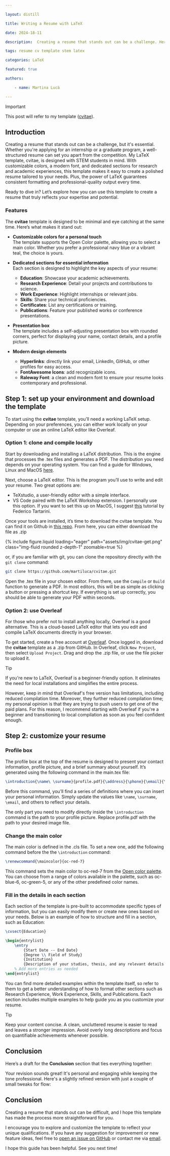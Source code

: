 ```yaml
---

layout: distill

title: Writing a Resume with LaTeX

date: 2024-18-11

description:  Creating a resume that stands out can be a challenge. Here, I present you a guide on how to use my template to create a good looking resume in LaTeX and I share some of the tips and tricks that I learned along the way.

tags: resume cv template stem latex

categories: LaTeX

featured: true

authors:

​    - name: Martina Lucà

---
```


<div class=“alert alert-warning”>
 	<div class="title">
        <span>Important</span>
        <span><i class="fa-regular fa-message"></i></span>
    </div>
	 <p>
    	This post will refer to my template (<a href="https://github.com/martiluca/cvitae">cvitae</a>). 
    </p>
</div>

## Introduction

Creating a resume that stands out can be a challenge, but it's essential. Whether you're applying for an internship or a graduate program, a well-structured resume can set you apart from the competition. My LaTeX template, cvitae, is designed with STEM students in mind. With customizable colors, a modern font, and dedicated sections for research and academic experiences, this template makes it easy to create a polished resume tailored to your needs. Plus, the power of LaTeX guarantees consistent formatting and professional-quality output every time.

Ready to dive in? Let’s explore how you can use this template to create a resume that truly reflects your expertise and potential.

### Features

The **cvitae** template is designed to be minimal and eye catching at the same time. Here’s what makes it stand out:

- **Customizable colors for a personal touch**  
  The template supports the Open Color palette, allowing you to select a main color. Whether you prefer a professional navy blue or a vibrant teal, the choice is yours.  

- **Dedicated sections for essential information**  
  Each section is designed to highlight the key aspects of your resume:  
  - **Education**: Showcase your academic achievements.  
  - **Research Experience**: Detail your projects and contributions to science.  
  - **Work Experience**: Highlight internships or relevant jobs.  
  - **Skills**: Share your technical proficiencies.  
  - **Certificates**: List any certifications or training.  
  - **Publications**: Feature your published works or conference presentations.  

- **Presentation box**  
  The template includes a self-adjusting presentation box with rounded corners, perfect for displaying your name, contact details, and a profile picture.   

- **Modern design elements**  
  - **Hyperlinks**: directly link your email, LinkedIn, GitHub, or other profiles for easy access.  
  - **FontAwesome Icons**: add recognizable icons.  
  - **Raleway Font**: a clean and modern font to ensure your resume looks contemporary and professional.  

## Step 1: set up your environment and download the template

To start using the **cvitae** template, you’ll need a working LaTeX setup. Depending on your preferences, you can either work locally on your computer or use an online LaTeX editor like Overleaf. 

### Option 1: clone and compile locally

Start by downloading and installing a LaTeX distribution. This is the engine that processes the .tex files and generates a PDF. The distribution you need depends on your operating system. You can find a guide for Windows, Linux and MacOS [here](https://www.tug.org/texlive/).

Next, choose a LaTeX editor. This is the program you’ll use to write and edit your resume. Two great options are:

- TeXstudio, a user-friendly editor with a simple interface.
- VS Code paired with the LaTeX Workshop extension. I personally use this option. If you want to set this up on MacOS, I suggest [this](https://www.youtube.com/watch?v=CmagZthwhaY) tutorial by Federico Tartarini.

Once your tools are installed, it’s time to download the cvitae template. You can find it on Github in [this repo](https://github.com/martiluca/cvitae). From here, you can either download the file as .zip 

<div class="row mt-3">
    <div class="col-sm mt-3 mt-md-0">
        {% include figure.liquid loading="eager" path="assets/img/cvitae-get.png" class="img-fluid rounded z-depth-1" zoomable=true %}
    </div>
</div>    

or, if you are familiar with git, you can clone the repository directly with the `git clone` command:

```bash
git clone https://github.com/martiluca/cvitae.git

```

Open the .tex file in your chosen editor. From there, use the `Compile` or `Build` function to generate a PDF. In most editors, this will be as simple as clicking a button or pressing a shortcut key. If everything is set up correctly, you should be able to generate your PDF within seconds.

### Option 2: use Overleaf

For those who prefer not to install anything locally, Overleaf is a good alternative. This is a cloud-based LaTeX editor that lets you edit and compile LaTeX documents directly in your browser. 

To get started, create a free account at [Overleaf](https://www.overleaf.com/). Once logged in, download the **cvitae** template as a .zip from GitHub. In Overleaf, click `New Project`, then select `Upload Project`. Drag and drop the .zip file, or use the file picker to upload it.


<div class="alert alert-tip">
    <div class="title">
        <span>Tip</span>
        <span><i class="fa-regular fa-lightbulb"></i></span>
    </div>
  <p>
    If you're new to LaTeX, Overleaf is a beginner-friendly option. It eliminates the need for local installations and simplifies the entire process.  
  </p>
  <p>
    However, keep in mind that Overleaf's free version has limitations, including reduced compilation time. Moreover, they further reduced compilation time; my personal opinion is that they are trying to push users to get one of the paid plans. For this reason, I recommend starting with Overleaf if you're a beginner and transitioning to local compilation as soon as you feel confident enough.
  </p>
</div>

## Step 2: customize your resume

### Profile box

The profile box at the top of the resume is designed to present your contact information, profile picture, and a brief summary about yourself. It’s generated using the following command in the main.tex file:

```latex
\introduction{\name\ \surname}{profile.pdf}{\address}{\phone}{\email}{\birthday}{\website}{\whoami}
```

Before this command, you’ll find a series of definitions where you can insert your personal information. Simply update the values like `\name`, `\surname`, `\email`, and others to reflect your details.

The only part you need to modify directly inside the `\introduction` command is the path to your profile picture. Replace profile.pdf with the path to your desired image file. 

### Change the main color

The main color is defined in the .cls file. To set a new one, add the following command before the the `\introduction` command:

```latex
\renewcommand{\maincolor}{oc-red-7}
```

This command sets the main color to oc-red-7 from the [Open color palette](https://yeun.github.io/open-color/). You can choose from a range of colors available in the palette, such as oc-blue-6, oc-green-5, or any of the other predefined color names.


### Fill in the details in each section

Each section of the template is pre-built to accommodate specific types of information, but you can easily modify them or create new ones based on your needs. Below is an example of how to structure and fill in a section, such as Education:

```latex
\cvsect{Education}

\begin{entrylist}
    \entry
        {Start Date -- End Date}
        {Degree \\ Field of Study}
        {Institution}
        {Description of your studies, thesis, and any relevant details.}
    % Add more entries as needed
\end{entrylist}
```

You can find more detailed examples within the template itself, so refer to them to get a better understanding of how to format other sections such as Research Experience, Work Experience, Skills, and Publications. Each section includes multiple examples to help guide you as you customize your resume.

<div class="alert alert-tip">
    <div class="title">
        <span>Tip</span>
        <span><i class="fa-regular fa-lightbulb"></i></span>
    </div>
  <p>
    Keep your content concise. A clean, uncluttered resume is easier to read and leaves a stronger impression. Avoid overly long descriptions and focus on quantifiable achievements whenever possible. 
  </p>
  </p>
</div>

## Conclusion
Here’s a draft for the **Conclusion** section that ties everything together:

Your revision sounds great! It's personal and engaging while keeping the tone professional. Here's a slightly refined version with just a couple of small tweaks for flow:

## Conclusion

Creating a resume that stands out can be difficult, and I hope this template has made the process more straightforward for you.

I encourage you to explore and customize the template to reflect your unique qualifications. If you have any suggestion for improvement or new feature ideas, feel free to [open an issue on GitHub](https://github.com/martiluca/cvitae) or contact me via [email](mailto:martina.luca@univr.it).

I hope this guide has been helpful. See you next time!
